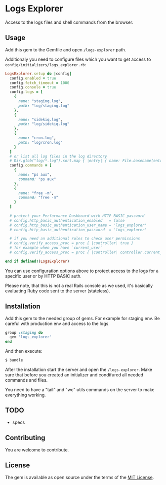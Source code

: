 # Logs Explorer

Access to the logs files and shell commands from the browser.

## Usage

Add this gem to the Gemfile and open `/logs-explorer` path.

Additionaly you need to configure files which you want to get access to `config/initializers/logs_explorer.rb`:

```ruby
LogsExplorer.setup do |config|
  config.enabled = true
  config.fetch_timeout = 1000
  config.console = true
  config.logs = [
    {
      name: "staging.log",
      path: "log/staging.log"
    },
    {
      name: "sidekiq.log",
      path: "log/sidekiq.log"
    },
    {
      name: "cron.log",
      path: "log/cron.log"
    }
  ]
  # or list all log files in the log directory
  # Dir.glob("log/*.log").sort.map { |entry| { name: File.basename(entry), path: entry } }
  config.commands = [
    {
      name: "ps aux",
      command: "ps aux"
    },
    {
      name: "free -m",
      command: "free -m"
    }
  ]
  
  # protect your Performance Dashboard with HTTP BASIC password
  # config.http_basic_authentication_enabled   = false
  # config.http_basic_authentication_user_name = 'logs_explorer'
  # config.http_basic_authentication_password  = 'logs_explorer'

  # if you need an additional rules to check user permissions
  # config.verify_access_proc = proc { |controller| true }
  # for example when you have `current_user`
  # config.verify_access_proc = proc { |controller| controller.current_user && controller.current_user.admin? }

end if defined?(LogsExplorer)
```

You can use configuration options above to protect access to the logs for a specific user or by HTTP BASIC auth.

Please note, that this is not a real Rails console as we used, it's basically evaluating Ruby code sent to the server (stateless).

## Installation

Add this gem to the needed group of gems. For example for staging env. Be careful with production env and access to the logs.

```ruby
group :staging do
  gem 'logs_explorer'
end
```

And then execute:
```bash
$ bundle
```

After the installation start the server and open the `/logs-explorer`. Make sure that before you created an initializer and condifured all needed commands and files.

You need to have a "tail" and "wc" utils commands on the server to make everything working.

## TODO
- specs

## Contributing

You are welcome to contribute.

## License

The gem is available as open source under the terms of the [MIT License](https://opensource.org/licenses/MIT).
